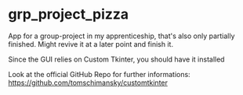 # grp_project_pizza
App for a group-project in my apprenticeship, that's also only partially finished.
Might revive it at a later point and finish it.

Since the GUI relies on Custom Tkinter, you should have it installed

Look at the official GitHub Repo for further informations:
https://github.com/tomschimansky/customtkinter
